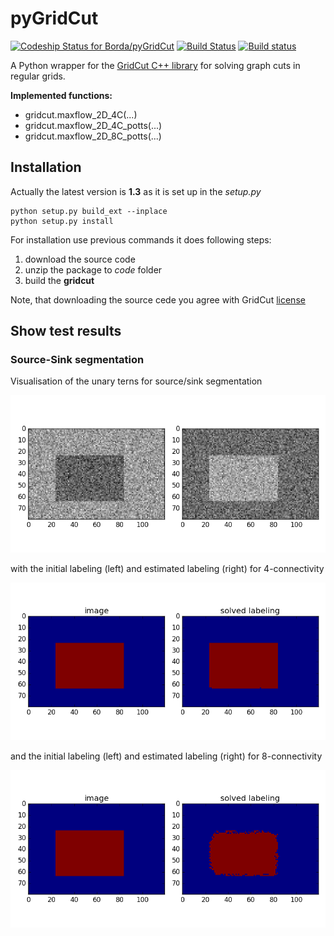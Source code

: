 # pyGridCut

[![Codeship Status for Borda/pyGridCut](https://app.codeship.com/projects/56ab6120-c2ab-0134-0894-26017824c46f/status?branch=master)](https://app.codeship.com/projects/197466)
[![Build Status](https://travis-ci.org/Borda/pyGridCut.svg?branch=master)](https://travis-ci.org/Borda/pyGridCut)
[![Build status](https://ci.appveyor.com/api/projects/status/dp9v07hx6cc6f8r5?svg=true)](https://ci.appveyor.com/project/Borda/pygridcut)

A Python wrapper for the [GridCut C++ library](http://www.gridcut.com/index.php) for solving graph cuts in regular grids.

**Implemented functions:**
 * gridcut.maxflow_2D_4C(...)
 * gridcut.maxflow_2D_4C_potts(...)
 * gridcut.maxflow_2D_8C_potts(...)


## Installation

Actually the latest version is **1.3** as it is set up in the _setup.py_ 

```
python setup.py build_ext --inplace
python setup.py install
```

For installation use previous commands it does following steps:
1. download the source code
1. unzip the package to _code_ folder
1. build the **gridcut**

Note, that downloading the source cede you agree with GridCut [license](http://www.gridcut.com/licensing.php) 

## Show test results

### Source-Sink segmentation

Visualisation of the unary terns for source/sink segmentation

![unary terms](./images/2cls_grid_unary.png)

with the initial labeling (left) and estimated labeling (right) for 4-connectivity

![labeling](./images/2cls_grid_labels_4c.png)

and the initial labeling (left) and estimated labeling (right) for 8-connectivity

![labeling](./images/2cls_grid_labels_8c.png)